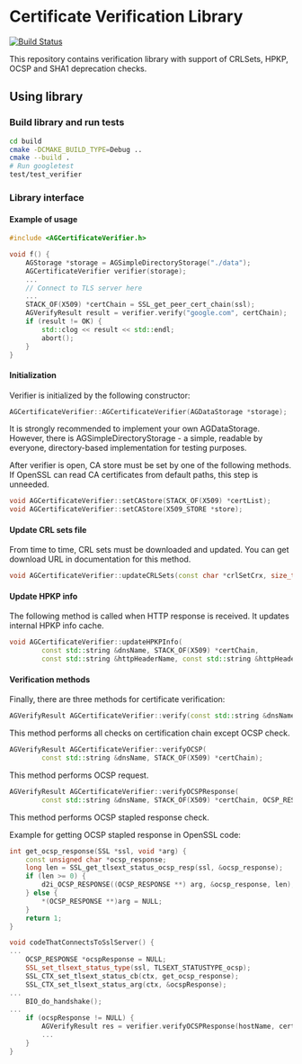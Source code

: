# Certificate Verification Library

[![Build Status](https://travis-ci.org/AdguardTeam/VerificationLibrary.svg?branch=master)](https://travis-ci.org/AdguardTeam/VerificationLibrary)

This repository contains verification library with support of CRLSets, HPKP, OCSP and SHA1 deprecation checks.

## Using library

### Build library and run tests
```bash
cd build
cmake -DCMAKE_BUILD_TYPE=Debug ..
cmake --build .
# Run googletest
test/test_verifier
```

### Library interface

#### Example of usage
```c++
#include <AGCertificateVerifier.h>

void f() {
    AGStorage *storage = AGSimpleDirectoryStorage("./data");
    AGCertificateVerifier verifier(storage);
    ...
    // Connect to TLS server here
    ...
    STACK_OF(X509) *certChain = SSL_get_peer_cert_chain(ssl);
    AGVerifyResult result = verifier.verify("google.com", certChain);
    if (result != OK) {
        std::clog << result << std::endl;
        abort();
    }
}
```

#### Initialization
Verifier is initialized by the following constructor:
```c++
AGCertificateVerifier::AGCertificateVerifier(AGDataStorage *storage);
```
It is strongly recommended to implement your own AGDataStorage. However, there is AGSimpleDirectoryStorage - a simple, readable by everyone, directory-based implementation for testing purposes.

After verifier is open, CA store must be set by one of the following methods.
If OpenSSL can read CA certificates from default paths, this step is unneeded.
```c++
void AGCertificateVerifier::setCAStore(STACK_OF(X509) *certList);
void AGCertificateVerifier::setCAStore(X509_STORE *store);
```

#### Update CRL sets file
From time to time, CRL sets must be downloaded and updated. You can get download URL in documentation for this method.
```c++
void AGCertificateVerifier::updateCRLSets(const char *crlSetCrx, size_t crlSetCrxLen);
```

#### Update HPKP info
The following method is called when HTTP response is received. It updates internal HPKP info cache.
```c++
void AGCertificateVerifier::updateHPKPInfo(
        const std::string &dnsName, STACK_OF(X509) *certChain, 
        const std::string &httpHeaderName, const std::string &httpHeaderValue);
```

#### Verification methods
Finally, there are three methods for certificate verification:

```c++
AGVerifyResult AGCertificateVerifier::verify(const std::string &dnsName, STACK_OF(X509) *certChain);
```
This method performs all checks on certification chain except OCSP check.

```c++
AGVerifyResult AGCertificateVerifier::verifyOCSP(
        const std::string &dnsName, STACK_OF(X509) *certChain);
```
This method performs OCSP request.
```c++
AGVerifyResult AGCertificateVerifier::verifyOCSPResponse(
        const std::string &dnsName, STACK_OF(X509) *certChain, OCSP_RESPONSE *ocspResponse);
```
This method performs OCSP stapled response check.

Example for getting OCSP stapled response in OpenSSL code:
```c++
int get_ocsp_response(SSL *ssl, void *arg) {
    const unsigned char *ocsp_response;
    long len = SSL_get_tlsext_status_ocsp_resp(ssl, &ocsp_response);
    if (len >= 0) {
        d2i_OCSP_RESPONSE((OCSP_RESPONSE **) arg, &ocsp_response, len);
    } else {
        *(OCSP_RESPONSE **)arg = NULL;
    }
    return 1;
}

void codeThatConnectsToSslServer() {
...
    OCSP_RESPONSE *ocspResponse = NULL;
    SSL_set_tlsext_status_type(ssl, TLSEXT_STATUSTYPE_ocsp);
    SSL_CTX_set_tlsext_status_cb(ctx, get_ocsp_response);
    SSL_CTX_set_tlsext_status_arg(ctx, &ocspResponse);
...
    BIO_do_handshake();
...
    if (ocspResponse != NULL) {
        AGVerifyResult res = verifier.verifyOCSPResponse(hostName, certChain, ocspResponse);
        ...
    }
}
```
